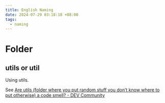 ```yaml
---
title: English Naming
date: 2024-07-29 03:18:18 +08:00
tags:
  - naming
---
```


# Folder

## utils or util

Using utils.

See [Are utils (folder where you put random stuff you don’t know where to put otherwise) a code smell? - DEV Community](https://dev.to/noway/are-utils-folder-where-you-put-random-stuff-you-don-t-know-where-to-put-otherwise-a-code-smell-3054)

